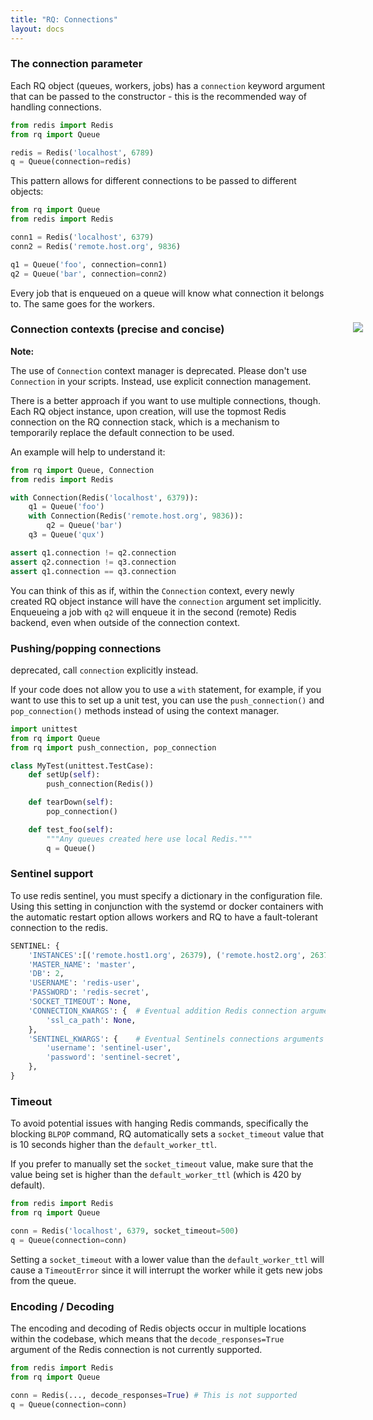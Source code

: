 ```yaml
---
title: "RQ: Connections"
layout: docs
---
```


### The connection parameter

Each RQ object (queues, workers, jobs) has a `connection` keyword
argument that can be passed to the constructor - this is the recommended way of handling connections.

```python
from redis import Redis
from rq import Queue

redis = Redis('localhost', 6789)
q = Queue(connection=redis)
```

This pattern allows for different connections to be passed to different objects:

```python
from rq import Queue
from redis import Redis

conn1 = Redis('localhost', 6379)
conn2 = Redis('remote.host.org', 9836)

q1 = Queue('foo', connection=conn1)
q2 = Queue('bar', connection=conn2)
```

Every job that is enqueued on a queue will know what connection it belongs to.
The same goes for the workers.


### Connection contexts (precise and concise)

<div class="warning">
    <img style="float: right; margin-right: -60px; margin-top: -38px" src="/img/warning.png" />
    <strong>Note:</strong>
    <p>
        The use of <code>Connection</code> context manager is deprecated.
        Please don't use <code>Connection</code> in your scripts.
        Instead, use explicit connection management.
    </p>
</div>

There is a better approach if you want to use multiple connections, though.
Each RQ object instance, upon creation, will use the topmost Redis connection
on the RQ connection stack, which is a mechanism to temporarily replace the
default connection to be used.

An example will help to understand it:

```python
from rq import Queue, Connection
from redis import Redis

with Connection(Redis('localhost', 6379)):
    q1 = Queue('foo')
    with Connection(Redis('remote.host.org', 9836)):
        q2 = Queue('bar')
    q3 = Queue('qux')

assert q1.connection != q2.connection
assert q2.connection != q3.connection
assert q1.connection == q3.connection
```

You can think of this as if, within the `Connection` context, every newly
created RQ object instance will have the `connection` argument set implicitly.
Enqueueing a job with `q2` will enqueue it in the second (remote) Redis
backend, even when outside of the connection context.


### Pushing/popping connections

deprecated, call `connection` explicitly instead.

If your code does not allow you to use a `with` statement, for example, if you
want to use this to set up a unit test, you can use the `push_connection()` and
`pop_connection()` methods instead of using the context manager.

```python
import unittest
from rq import Queue
from rq import push_connection, pop_connection

class MyTest(unittest.TestCase):
    def setUp(self):
        push_connection(Redis())

    def tearDown(self):
        pop_connection()

    def test_foo(self):
        """Any queues created here use local Redis."""
        q = Queue()
```

### Sentinel support

To use redis sentinel, you must specify a dictionary in the configuration file.
Using this setting in conjunction with the systemd or docker containers with the
automatic restart option allows workers and RQ to have a fault-tolerant connection to the redis.

```python
SENTINEL: {
    'INSTANCES':[('remote.host1.org', 26379), ('remote.host2.org', 26379), ('remote.host3.org', 26379)],
    'MASTER_NAME': 'master',
    'DB': 2,
    'USERNAME': 'redis-user',
    'PASSWORD': 'redis-secret',
    'SOCKET_TIMEOUT': None,
    'CONNECTION_KWARGS': {  # Eventual addition Redis connection arguments
        'ssl_ca_path': None,
    },
    'SENTINEL_KWARGS': {    # Eventual Sentinels connections arguments
        'username': 'sentinel-user',
        'password': 'sentinel-secret',
    },
}
```


### Timeout

To avoid potential issues with hanging Redis commands, specifically the blocking `BLPOP` command,
RQ automatically sets a `socket_timeout` value that is 10 seconds higher than the `default_worker_ttl`.

If you prefer to manually set the `socket_timeout` value,
make sure that the value being set is higher than the `default_worker_ttl` (which is 420 by default).

```python
from redis import Redis
from rq import Queue

conn = Redis('localhost', 6379, socket_timeout=500)
q = Queue(connection=conn)
```

Setting a `socket_timeout` with a lower value than the `default_worker_ttl` will cause a `TimeoutError`
since it will interrupt the worker while it gets new jobs from the queue.


### Encoding / Decoding

The encoding and decoding of Redis objects occur in multiple locations within the codebase,
which means that the `decode_responses=True` argument of the Redis connection is not currently supported.

```python
from redis import Redis
from rq import Queue

conn = Redis(..., decode_responses=True) # This is not supported
q = Queue(connection=conn)
```
